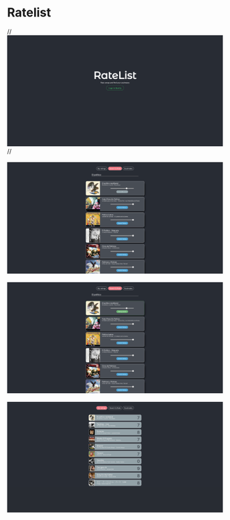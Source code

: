 # Ratelist

<div>
  //<img src="client/src/assets/Login.png" alt="Home">
  //<br></br>
  <img src="client/src/assets/Rating selection.png" alt="Create Event">
  <br></br>
  <img src="client/src/assets/Rated Song.png" alt="Create Event">
  <br></br>
  <img src="client/src/assets/Rated songs.png" alt="Create Event">
  <br></br>
</div>


